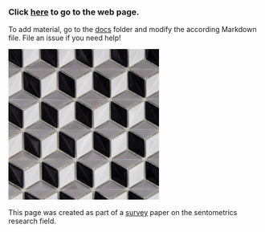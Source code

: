 
### Click [here](https://sborms.github.io/econometrics-meets-sentiment/) to go to the web page.
  
To add material, go to the [docs](https://github.com/sborms/econometrics-meets-sentiment/tree/master/docs) folder and modify the according Markdown file. File an issue if you need help!

![logo](docs/logo.png)

This page was created as part of a [survey](https://doi.org/10.2139/ssrn.2652876) paper on the sentometrics research field.

